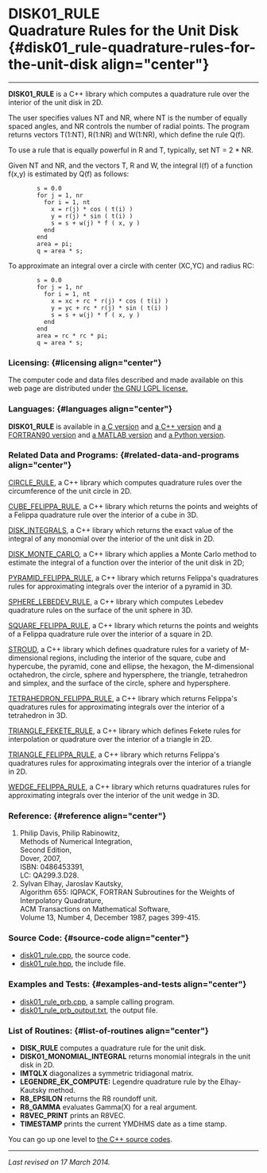 DISK01\_RULE\
Quadrature Rules for the Unit Disk {#disk01_rule-quadrature-rules-for-the-unit-disk align="center"}
==================================

------------------------------------------------------------------------

**DISK01\_RULE** is a C++ library which computes a quadrature rule over
the interior of the unit disk in 2D.

The user specifies values NT and NR, where NT is the number of equally
spaced angles, and NR controls the number of radial points. The program
returns vectors T(1:NT), R(1:NR) and W(1:NR), which define the rule
Q(f).

To use a rule that is equally powerful in R and T, typically, set NT = 2
\* NR.

Given NT and NR, and the vectors T, R and W, the integral I(f) of a
function f(x,y) is estimated by Q(f) as follows:

            s = 0.0
            for j = 1, nr
              for i = 1, nt
                x = r(j) * cos ( t(i) )
                y = r(j) * sin ( t(i) )
                s = s + w(j) * f ( x, y )
              end
            end
            area = pi;
            q = area * s;
          

To approximate an integral over a circle with center (XC,YC) and radius
RC:

            s = 0.0
            for j = 1, nr
              for i = 1, nt
                x = xc + rc * r(j) * cos ( t(i) )
                y = yc + rc * r(j) * sin ( t(i) )
                s = s + w(j) * f ( x, y )
              end
            end
            area = rc * rc * pi;
            q = area * s;
          

### Licensing: {#licensing align="center"}

The computer code and data files described and made available on this
web page are distributed under [the GNU LGPL
license.](../../txt/gnu_lgpl.txt)

### Languages: {#languages align="center"}

**DISK01\_RULE** is available in [a C
version](../../c_src/disk01_rule/disk01_rule.html) and [a C++
version](../../cpp_src/disk01_rule/disk01_rule.html) and [a FORTRAN90
version](../../f_src/disk01_rule/disk01_rule.html) and [a MATLAB
version](../../m_src/disk01_rule/disk01_rule.html) and [a Python
version](../../py_src/disk01_rule/disk01_rule.html).

### Related Data and Programs: {#related-data-and-programs align="center"}

[CIRCLE\_RULE](../../cpp_src/circle_rule/circle_rule.html), a C++
library which computes quadrature rules over the circumference of the
unit circle in 2D.

[CUBE\_FELIPPA\_RULE](../../cpp_src/cube_felippa_rule/cube_felippa_rule.html),
a C++ library which returns the points and weights of a Felippa
quadrature rule over the interior of a cube in 3D.

[DISK\_INTEGRALS](../../cpp_src/disk_integrals/disk_integrals.html), a
C++ library which returns the exact value of the integral of any
monomial over the interior of the unit disk in 2D.

[DISK\_MONTE\_CARLO](../../cpp_src/disk_monte_carlo/disk_monte_carlo.html),
a C++ library which applies a Monte Carlo method to estimate the
integral of a function over the interior of the unit disk in 2D;

[PYRAMID\_FELIPPA\_RULE](../../cpp_src/pyramid_felippa_rule/pyramid_felippa_rule.html),
a C++ library which returns Felippa's quadratures rules for
approximating integrals over the interior of a pyramid in 3D.

[SPHERE\_LEBEDEV\_RULE](../../cpp_src/sphere_lebedev_rule/sphere_lebedev_rule.html),
a C++ library which computes Lebedev quadrature rules on the surface of
the unit sphere in 3D.

[SQUARE\_FELIPPA\_RULE](../../cpp_src/square_felippa_rule/square_felippa_rule.html),
a C++ library which returns the points and weights of a Felippa
quadrature rule over the interior of a square in 2D.

[STROUD](../../cpp_src/stroud/stroud.html), a C++ library which defines
quadrature rules for a variety of M-dimensional regions, including the
interior of the square, cube and hypercube, the pyramid, cone and
ellipse, the hexagon, the M-dimensional octahedron, the circle, sphere
and hypersphere, the triangle, tetrahedron and simplex, and the surface
of the circle, sphere and hypersphere.

[TETRAHEDRON\_FELIPPA\_RULE](../../cpp_src/tetrahedron_felippa_rule/tetrahedron_felippa_rule.html),
a C++ library which returns Felippa's quadratures rules for
approximating integrals over the interior of a tetrahedron in 3D.

[TRIANGLE\_FEKETE\_RULE](../../cpp_src/triangle_fekete_rule/triangle_fekete_rule.html),
a C++ library which defines Fekete rules for interpolation or quadrature
over the interior of a triangle in 2D.

[TRIANGLE\_FELIPPA\_RULE](../../cpp_src/triangle_felippa_rule/triangle_felippa_rule.html),
a C++ library which returns Felippa's quadratures rules for
approximating integrals over the interior of a triangle in 2D.

[WEDGE\_FELIPPA\_RULE](../../cpp_src/wedge_felippa_rule/wedge_felippa_rule.html),
a C++ library which returns quadratures rules for approximating
integrals over the interior of the unit wedge in 3D.

### Reference: {#reference align="center"}

1.  Philip Davis, Philip Rabinowitz,\
    Methods of Numerical Integration,\
    Second Edition,\
    Dover, 2007,\
    ISBN: 0486453391,\
    LC: QA299.3.D28.
2.  Sylvan Elhay, Jaroslav Kautsky,\
    Algorithm 655: IQPACK, FORTRAN Subroutines for the Weights of
    Interpolatory Quadrature,\
    ACM Transactions on Mathematical Software,\
    Volume 13, Number 4, December 1987, pages 399-415.

### Source Code: {#source-code align="center"}

-   [disk01\_rule.cpp](disk01_rule.cpp), the source code.
-   [disk01\_rule.hpp](disk01_rule.hpp), the include file.

### Examples and Tests: {#examples-and-tests align="center"}

-   [disk01\_rule\_prb.cpp](disk01_rule_prb.cpp), a sample calling
    program.
-   [disk01\_rule\_prb\_output.txt](disk01_rule_prb_output.txt), the
    output file.

### List of Routines: {#list-of-routines align="center"}

-   **DISK\_RULE** computes a quadrature rule for the unit disk.
-   **DISK01\_MONOMIAL\_INTEGRAL** returns monomial integrals in the
    unit disk in 2D.
-   **IMTQLX** diagonalizes a symmetric tridiagonal matrix.
-   **LEGENDRE\_EK\_COMPUTE:** Legendre quadrature rule by the
    Elhay-Kautsky method.
-   **R8\_EPSILON** returns the R8 roundoff unit.
-   **R8\_GAMMA** evaluates Gamma(X) for a real argument.
-   **R8VEC\_PRINT** prints an R8VEC.
-   **TIMESTAMP** prints the current YMDHMS date as a time stamp.

You can go up one level to [the C++ source codes](../cpp_src.html).

------------------------------------------------------------------------

*Last revised on 17 March 2014.*
